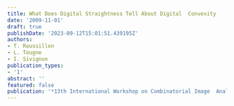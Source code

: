 ```yaml
---
title: What Does Digital Straightness Tell About Digital  Convexity
date: '2009-11-01'
draft: true
publishDate: '2023-09-12T15:01:51.439195Z'
authors:
- T. Roussillon
- L. Tougne
- I. Sivignon
publication_types:
- '1'
abstract: ''
featured: false
publication: '*13th International Workshop on Combinatorial Image  Analysis (IWCIA)*'
---
```


